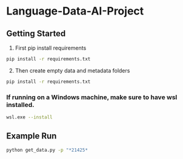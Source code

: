 # Language-Data-AI-Project


## Getting Started


1. First pip install requirements
```bash
pip install -r requirements.txt
```

2. Then create empty data and metadata folders
```bash
pip install -r requirements.txt
```
### If running on a Windows machine, make sure to have wsl installed.  
```bash
wsl.exe --install
```

## Example Run
```bash
python get_data.py -p "*21425*
```


